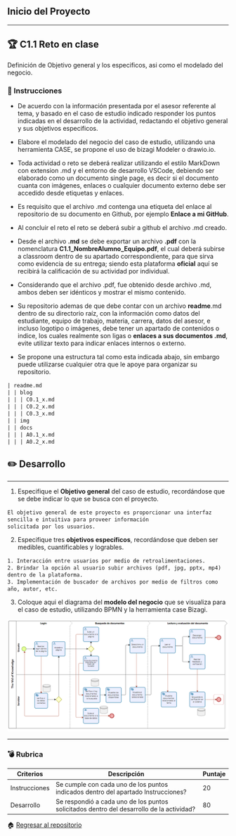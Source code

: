 ## Inicio del Proyecto
---
## :trophy: C1.1 Reto en clase
Definición de Objetivo general y los especificos, asi como el modelado del negocio.

### :blue_book: Instrucciones

* De acuerdo con la información presentada por el asesor referente al tema, y basado en el caso de estudio indicado responder los puntos indicadas en el desarrollo de la actividad, redactando el objetivo general y sus objetivos especificos.

* Elabore el modelado del negocio del caso de estudio, utilizando una herramienta CASE, se propone el uso de bizagi Modeler o drawio.io.

* Toda actividad o reto se deberá realizar utilizando el estilo MarkDown con extension .md y el entorno de desarrollo VSCode, debiendo ser elaborado como un documento single page, es decir si el documento cuanta con imágenes, enlaces o cualquier documento externo debe ser accedido desde etiquetas y enlaces.

* Es requisito que el archivo .md contenga una etiqueta del enlace al repositorio de su documento en Github, por ejemplo **Enlace a mi GitHub**.

* Al concluir el reto el reto se deberá subir a github el archivo .md creado.

* Desde el archivo **.md** se debe exportar un archivo **.pdf** con la nomenclatura **C1.1_NombreAlumno_Equipo.pdf**, el cual deberá subirse a classroom dentro de su apartado correspondiente, para que sirva como evidencia de su entrega; siendo esta plataforma **oficial** aquí se recibirá la calificación de su actividad por individual.

* Considerando que el archivo .pdf, fue obtenido desde archivo .md, ambos deben ser idénticos y mostrar el mismo contenido.

* Su repositorio ademas de que debe contar con un archivo **readme**.md dentro de su directorio raíz, con la información como datos del estudiante, equipo de trabajo, materia, carrera, datos del asesor, e incluso logotipo o imágenes, debe tener un apartado de contenidos o indice, los cuales realmente son ligas o **enlaces a sus documentos .md**, evite utilizar texto para indicar enlaces internos o externo.

* Se propone una estructura tal como esta indicada abajo, sin embargo puede utilizarse cualquier otra que le apoye para organizar su repositorio.

~~~
| readme.md
| | blog
| | | C0.1_x.md
| | | C0.2_x.md
| | | C0.3_x.md
| | img
| | docs
| | | A0.1_x.md
| | | A0.2_x.md
~~~

## :pencil2: Desarrollo
---
 1.  Especifique el **Objetivo general** del caso de estudio, recordándose que se debe indicar lo que se busca con el proyecto.
~~~
El objetivo general de este proyecto es proporcionar una interfaz sencilla e intuitiva para proveer información 
solicitada por los usuarios.
~~~
2. Especifique tres **objetivos específicos**, recordándose que deben ser medibles, cuantificables y logrables.
~~~
1. Interacción entre usuarios por medio de retroalimentaciones.
2. Brindar la opción al usuario subir archivos (pdf, jpg, pptx, mp4) dentro de la plataforma.
3. Implementación de buscador de archivos por medio de filtros como año, autor, etc.
~~~
3. Coloque aqui el diagrama del **modelo del negocio** que se visualiza para el caso de estudio, utilizando BPMN y la herramienta case Bizagi.
<p align="center">
    <img alt="Context" src="https://raw.githubusercontent.com/enrique-cisneros/AnalisisAvanzadoDeSoftware/main/Diagrams/C1.1.PNG">
</p>

___

### :bomb: Rubrica

| Criterios | Descripción | Puntaje |
| ------------- | -------------------------------------------------------------------------------------------- | ------- |
| Instrucciones | Se cumple con cada uno de los puntos indicados dentro del apartado Instrucciones? | 20 |
| Desarrollo | Se respondió a cada uno de los puntos solicitados dentro del desarrollo de la actividad? | 80 |


:house: [Regresar al repositorio](https://github.com/enrique-cisneros/AnalisisAvanzadoDeSoftware "Github")